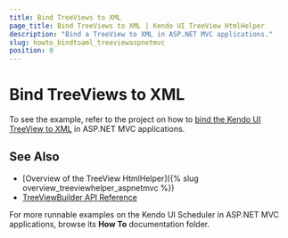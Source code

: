 ```yaml
---
title: Bind TreeViews to XML
page_title: Bind TreeViews to XML | Kendo UI TreeView HtmlHelper
description: "Bind a TreeView to XML in ASP.NET MVC applications."
slug: howto_bindtoaml_treeviewaspnetmvc
position: 0
---
```


# Bind TreeViews to XML

To see the example, refer to the project on how to [bind the Kendo UI TreeView to XML](http://www.telerik.com/support/code-library/binding-to-xml) in ASP.NET MVC applications.

## See Also

* [Overview of the TreeView HtmlHelper]({% slug overview_treeviewhelper_aspnetmvc %})
* [TreeViewBuilder API Reference](http://docs.telerik.com/kendo-ui/api/Kendo.Mvc.UI.Fluent/TreeViewBuilder)

For more runnable examples on the Kendo UI Scheduler in ASP.NET MVC applications, browse its **How To** documentation folder.
